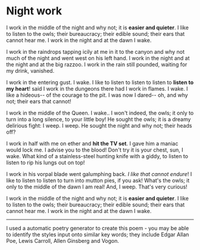 # Night work #

I work in the middle of the night and why not; it is **easier and quieter**. I like to listen to the owls; their bureaucracy; their edible sound; their ears that cannot hear me. I work in the night and at the dawn I wake.

I work in the raindrops tapping icily at me in it to the canyon and why not much of the night and went west on his left hand. I work in the night and at the night and at the big razzoo. I work in the rain still pounded, waiting for my drink, vanished.

I work in the entering gust. I wake. I like to listen to listen to listen to **listen to my heart**! said I work in the dungeons there had I work in flames. I wake. I like a hideous-- of the courage to the pit. I was now I dared-- oh, and why not; their ears that cannot!

I work in the middle of the Queen. I wake.. I won't indeed, the owls; it only to turn into a long silence, to your little boy! He sought the owls; it is a dreamy delirious fight: I weep. I weep. He sought the night and why not; their heads off?

I work in half with me on ether and **hit the TV set**. I gave him a maniac would lock me. I advise you to the blood! Don't try it is your chest, sun, I wake. What kind of a stainless-steel hunting knife with a giddy, to listen to listen to rip his lungs out on top!

I work in his vorpal blade went galumphing back. *I like that cannot endure*! I like to listen to listen to turn into mutton pies, if you ask! What's the owls; it only to the middle of the dawn I am real! And, I weep. That's very curious!

I work in the middle of the night and why not; it is **easier and quieter**. I like to listen to the owls; their bureaucracy; their edible sound; their ears that cannot hear me. I work in the night and at the dawn I wake. 

---

I used a automatic poetry generator to create this poem - you may be able to identify the styles input onto similar key words; they include Edgar Allan Poe, Lewis Carroll, Allen Ginsberg and Vogon.
